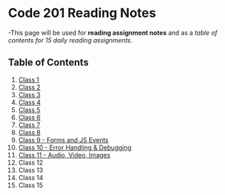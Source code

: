 # Code 201 Reading Notes

-This page will be used for **reading assignment notes** and as a *table of contents for 15 daily reading assignments*.

## Table of Contents
1.  [Class 1](class-01.md)
1.  [Class 2](class-02.md)
1.  [Class 3](class-03.md)
1.  [Class 4](class-04.md)
1.  [Class 5](class-05.md)
1.  [Class 6](class-06.md)
1.  [Class 7](class-07.md)
1.  [Class 8](class-08.md)
1.  [Class 9 - Forms and JS Events](class-09.md)
1.  [Class 10 - Error Handling & Debugging](class-10.md)
1.   [Class 11 - Audio, Video, Images](class-11.md)
1.  Class 12
1.  Class 13
1.  Class 14
1.  Class 15
